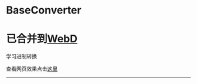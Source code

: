 # BaseConverter

# 已合并到[WebD](https://github.com/1492949083/WebD)

学习进制转换</strong>

查看网页效果点击[这里](https://bc.mc8.me)

---
